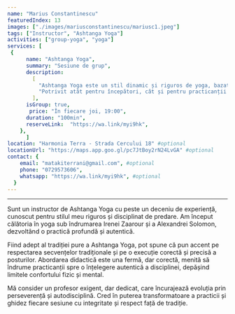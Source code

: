```yaml
---
name: "Marius Constantinescu"
featuredIndex: 13
images: ["./images/mariusconstantinescu/mariusc1.jpeg"]
tags: ["Instructor", "Ashtanga Yoga"]
activities: ["group-yoga", "yoga"]
services: [
 {
      name: "Ashtanga Yoga",
      summary: "Sesiune de grup",
      description:
        [
          "Ashtanga Yoga este un stil dinamic și riguros de yoga, bazat pe o secvență fixă de posturi (asane) sincronizate cu respirația (ujjayi) și tehnici specifice de focalizare (drishti, bandha). Creată de Sri K. Pattabhi Jois, această practică intensă dezvoltă forța, flexibilitatea și concentrarea mentală, inducând un flux meditativ profund.",
          "Potrivit atât pentru începători, cât și pentru practicanții avansați, Ashtanga Yoga susține detoxifierea corpului, îmbunătățirea circulației și echilibrul emoțional, fiind o călătorie interioară de autocunoaștere și transformare.",
        ],
      isGroup: true,
       price: "În fiecare joi, 19:00",
      duration: "100min",
      reserveLink:  "https://wa.link/myi9hk",
    },
      ]
location: "Harmonia Terra - Strada Cercului 18" #optional
locationUrl: "https://maps.app.goo.gl/pc7JtBoy2rN24LvGA" #optional
contact: {
    email: "matakiterrani@gmail.com", #optional
    phone: "0729573606",
    whatsapp: "https://wa.link/myi9hk", #optional
  }
---
```

---

Sunt un instructor de Ashtanga Yoga cu peste un deceniu de experiență, cunoscut pentru stilul meu riguros și disciplinat de predare. Am început călătoria în yoga sub îndrumarea Irenei Zaarour și a Alexandrei Solomon, dezvoltând o practică profundă și autentică.

Fiind adept al tradiției pure a Ashtanga Yoga, pot spune că pun accent pe respectarea secvențelor tradiționale și pe o execuție corectă și precisă a posturilor. Abordarea didactică este una fermă, dar corectă, menită să îndrume practicanții spre o înțelegere autentică a disciplinei, depășind limitele confortului fizic și mental.

Mă consider un profesor exigent, dar dedicat, care încurajează evoluția prin perseverență și autodisciplină. Cred în puterea transformatoare a practicii și ghidez fiecare sesiune cu integritate și respect față de tradiție.
